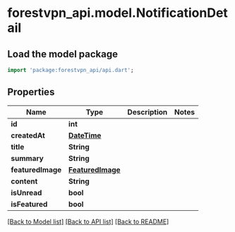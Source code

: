 # forestvpn_api.model.NotificationDetail

## Load the model package
```dart
import 'package:forestvpn_api/api.dart';
```

## Properties
Name | Type | Description | Notes
------------ | ------------- | ------------- | -------------
**id** | **int** |  | 
**createdAt** | [**DateTime**](DateTime.md) |  | 
**title** | **String** |  | 
**summary** | **String** |  | 
**featuredImage** | [**FeaturedImage**](FeaturedImage.md) |  | 
**content** | **String** |  | 
**isUnread** | **bool** |  | 
**isFeatured** | **bool** |  | 

[[Back to Model list]](../README.md#documentation-for-models) [[Back to API list]](../README.md#documentation-for-api-endpoints) [[Back to README]](../README.md)


